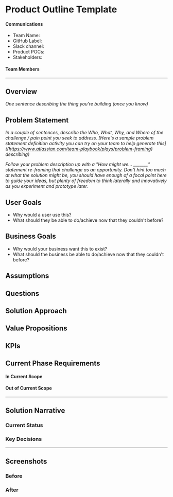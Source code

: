 # Product Outline Template

#### Communications
- Team Name: 
- GitHub Label: 
- Slack channel: 
- Product POCs:
- Stakeholders: 

#### Team Members

---

## Overview
*One sentence describing the thing you're building (once you know)*

## Problem Statement
*In a couple of sentences, describe the Who, What, Why, and Where of the challenge / pain point you seek to address. [Here's a sample problem statement definition activity you can try on your team to help generate this]((https://www.atlassian.com/team-playbook/plays/problem-framing) describing)*

*Follow your problem description up with a "How might we... _______" statement re-framing that challenge as an opportunity. Don't hint too much at what the solution might be, you should have enough of a focal point here to guide your ideas, but plenty of freedom to think laterally and innovatively as you experiment and prototype later.*
 
## User Goals

- Why would a user use this?
- What should they be able to do/achieve now that they couldn't before?

## Business Goals

- Why would your business want this to exist?
- What should the business be able to do/achieve now that they couldn't before?

## Assumptions

## Questions

## Solution Approach

## Value Propositions

## KPIs

## Current Phase Requirements

#### In Current Scope

#### Out of Current Scope

---

## Solution Narrative

### Current Status

### Key Decisions

---
   
## Screenshots

### Before

### After
